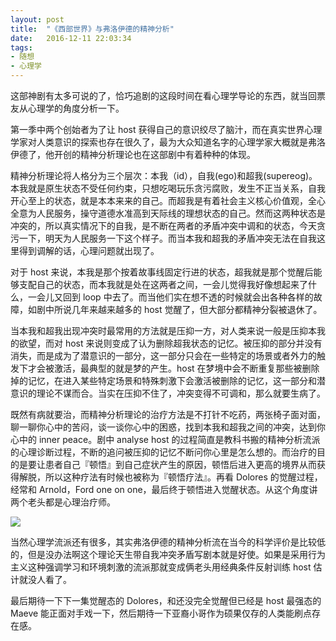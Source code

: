 ```yaml
---
layout:	post
title:	"《西部世界》与弗洛伊德的精神分析"
date:	2016-12-11 22:03:34
tags:
- 随想
- 心理学
---
```


这部神剧有太多可说的了，恰巧追剧的这段时间在看心理学导论的东西，就当回票友从心理学的角度分析一下。

第一季中两个创始者为了让 host 获得自己的意识绞尽了脑汁，而在真实世界心理学家对人类意识的探索也存在很久了，最为大众知道名字的心理学家大概就是弗洛伊德了，他开创的精神分析理论也在这部剧中有着种种的体现。

精神分析理论将人格分为三个层次：本我（id），自我(ego)和超我(supereog)。本我就是原生状态不受任何约束，只想吃喝玩乐贪污腐败，发生不正当关系，自我开心至上的状态，就是本本来来的自己。而超我是有着社会主义核心价值观，全心全意为人民服务，操守道德水准高到天际线的理想状态的自己。然而这两种状态是冲突的，所以真实情况下的自我，是不断在两者的矛盾冲突中调和的状态，今天贪污一下，明天为人民服务一下这个样子。而当本我和超我的矛盾冲突无法在自我这里得到调解的话，心理问题就出现了。

对于 host 来说，本我是那个按着故事线固定行进的状态，超我就是那个觉醒后能够支配自己的状态，而本我就是处在这两者之间，一会儿觉得我好像想起来了什么，一会儿又回到 loop 中去了。而当他们实在想不透的时候就会出各种各样的故障，如剧中所说几年来越来越多的 host 觉醒了，但大部分都精神分裂被退休了。

当本我和超我出现冲突时最常用的方法就是压抑一方，对人类来说一般是压抑本我的欲望，而对 host 来说则变成了认为删除超我状态的记忆。被压抑的部分并没有消失，而是成为了潜意识的一部分，这一部分只会在一些特定的场景或者外力的触发下才会被激活，最典型的就是梦的产生。host 在梦境中会不断重复那些被删除掉的记忆，在进入某些特定场景和特殊刺激下会激活被删除的记忆，这一部分和潜意识的理论不谋而合。当实在压抑不住了，冲突变得不可调和，那么就要生病了。

既然有病就要治，而精神分析理论的治疗方法是不打针不吃药，两张椅子面对面，聊一聊你心中的苦闷，谈一谈你心中的困惑，找到本我和超我之间的冲突，达到你心中的 inner peace。剧中 analyse host 的过程简直是教科书搬的精神分析流派的心理诊断过程，不断的追问被压抑的记忆不断问你心里是怎么想的。而治疗的目的是要让患者自己『顿悟』到自己症状产生的原因，顿悟后进入更高的境界从而获得解脱，所以这种疗法有时候也被称为『顿悟疗法』。再看 Dolores 的觉醒过程，经常和 Arnold，Ford one on one，最后终于顿悟进入觉醒状态。从这个角度讲两个老头都是心理治疗师。

![](http://7xl5hp.com1.z0.glb.clouddn.com/vlcsnap-2016-12-11-21h50m59s192.png)

当然心理学流派还有很多，其实弗洛伊德的精神分析流在当今的科学评价是比较低的，但是没办法啊这个理论天生带自我冲突矛盾写剧本就是好使。如果是采用行为主义这种强调学习和环境刺激的流派那就变成俩老头用经典条件反射训练 host 估计就没人看了。

最后期待一下下一集觉醒态的 Dolores，和还没完全觉醒但已经是 host 最强态的 Maeve 能正面对手戏一下，然后期待一下亚裔小哥作为硕果仅存的人类能刷点存在感。
